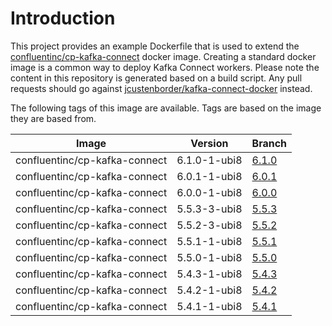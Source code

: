 # Introduction

This project provides an example Dockerfile that is used to extend the [confluentinc/cp-kafka-connect](https://hub.docker.com/r/confluentinc/cp-kafka-connect) docker image. Creating a standard docker image is a common way to deploy Kafka Connect workers. Please note the content in this repository is generated based on a build script. Any pull requests should go against [jcustenborder/kafka-connect-docker](https://github.com/jcustenborder/kafka-connect-docker) instead.

The following tags of this image are available. Tags are based on the image they are based from.

| Image | Version | Branch |
|-------|---------|--------|
| confluentinc/cp-kafka-connect | 6.1.0-1-ubi8 | [6.1.0](https://github.com/jcustenborder/cp-kafka-connect/tree/6.1.0) |
| confluentinc/cp-kafka-connect | 6.0.1-1-ubi8 | [6.0.1](https://github.com/jcustenborder/cp-kafka-connect/tree/6.0.1) |
| confluentinc/cp-kafka-connect | 6.0.0-1-ubi8 | [6.0.0](https://github.com/jcustenborder/cp-kafka-connect/tree/6.0.0) |
| confluentinc/cp-kafka-connect | 5.5.3-3-ubi8 | [5.5.3](https://github.com/jcustenborder/cp-kafka-connect/tree/5.5.3) |
| confluentinc/cp-kafka-connect | 5.5.2-3-ubi8 | [5.5.2](https://github.com/jcustenborder/cp-kafka-connect/tree/5.5.2) |
| confluentinc/cp-kafka-connect | 5.5.1-1-ubi8 | [5.5.1](https://github.com/jcustenborder/cp-kafka-connect/tree/5.5.1) |
| confluentinc/cp-kafka-connect | 5.5.0-1-ubi8 | [5.5.0](https://github.com/jcustenborder/cp-kafka-connect/tree/5.5.0) |
| confluentinc/cp-kafka-connect | 5.4.3-1-ubi8 | [5.4.3](https://github.com/jcustenborder/cp-kafka-connect/tree/5.4.3) |
| confluentinc/cp-kafka-connect | 5.4.2-1-ubi8 | [5.4.2](https://github.com/jcustenborder/cp-kafka-connect/tree/5.4.2) |
| confluentinc/cp-kafka-connect | 5.4.1-1-ubi8 | [5.4.1](https://github.com/jcustenborder/cp-kafka-connect/tree/5.4.1) |
